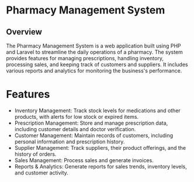 # Pharmacy Management System
## Overview
The Pharmacy Management System is a web application built using PHP and Laravel to streamline the daily operations of a pharmacy. The system provides features for managing prescriptions, handling inventory, processing sales, and keeping track of customers and suppliers. It includes various reports and analytics for monitoring the business's performance.

# Features
- Inventory Management: Track stock levels for medications and other products, with alerts for low stock or expired items.
- Prescription Management: Store and manage prescription data, including customer details and doctor verification.
- Customer Management: Maintain records of customers, including personal information and prescription history.
- Supplier Management: Track suppliers, their product offerings, and the history of orders.
- Sales Management: Process sales and generate invoices.
- Reports & Analytics: Generate reports for sales trends, inventory levels, and customer activity.